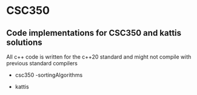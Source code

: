 # CSC350
## Code implementations for CSC350 and kattis solutions

All c++ code is written for the c++20 standard and might not compile with previous standard compilers

- csc350
  -sortingAlgorithms
  
- kattis
